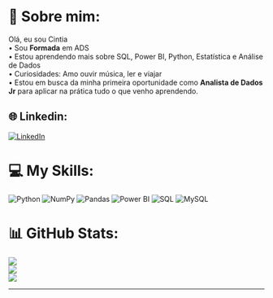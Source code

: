 # 💫 Sobre mim:
Olá, eu sou Cintia<br> 
•  Sou **Formada** em ADS <br> 
•  Estou aprendendo mais sobre SQL, Power BI, Python, Estatística e Análise de Dados <br> 
•  Curiosidades: Amo ouvir música, ler e viajar  
•  Estou em busca da minha primeira oportunidade como **Analista de Dados Jr** para aplicar na prática tudo o que venho aprendendo.
## 🌐 Linkedin:
[![LinkedIn](https://img.shields.io/badge/LinkedIn-%230077B5.svg?logo=linkedin&logoColor=white)](https://www.linkedin.com/in/cintia-andrade-96b455266)

# 💻 **My Skills**:
![Python](https://img.shields.io/badge/python-3670A0?style=for-the-badge&logo=python&logoColor=ffdd54) 
![NumPy](https://img.shields.io/badge/numpy-%23013243.svg?style=for-the-badge&logo=numpy&logoColor=white) 
![Pandas](https://img.shields.io/badge/pandas-%23150458.svg?style=for-the-badge&logo=pandas&logoColor=white) 
![Power BI](https://img.shields.io/badge/Power%20BI-F2C811?style=for-the-badge&logo=powerbi&logoColor=white)
![SQL](https://img.shields.io/badge/SQL-%2300f.svg?style=for-the-badge&logo=mysql&logoColor=white)
![MySQL](https://img.shields.io/badge/mysql-FF6F00.svg?style=for-the-badge&logo=mysql&logoColor=white)




# 📊 **GitHub Stats**:
![](https://github-readme-stats.vercel.app/api?username=Cintiabge&theme=radical&hide_border=false&include_all_commits=true&count_private=true)<br/>
![](https://github-readme-streak-stats.herokuapp.com/?user=Cintiabge&theme=radical&hide_border=false)<br/>
![](https://github-readme-stats.vercel.app/api/top-langs/?username=CintiaAndrade&theme=radical&hide_border=false&include_all_commits=true&count_private=true&layout=compact)

---
